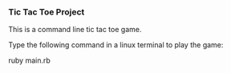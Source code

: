### Tic Tac Toe Project

This is a command line tic tac toe game.

Type the following command in a linux terminal to play the game:

ruby main.rb
